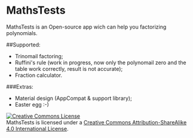 # MathsTests
MathsTests is an Open-source app wich can help you factorizing polynomials.

##Supported:
- Trinomail factoring;
- Ruffini's rule (work in progress, now only the polynomail zero and the table work correctly, result is not accurate);
- Fraction calculator.

###Extras:
- Material design (AppCompat & support library);
- Easter egg :-)



<a rel="license" href="http://creativecommons.org/licenses/by-sa/4.0/"><img alt="Creative Commons License" style="border-width:0" src="https://i.creativecommons.org/l/by-sa/4.0/88x31.png" /></a><br />MathsTests is licensed under a <a rel="license" href="http://creativecommons.org/licenses/by-sa/4.0/">Creative Commons Attribution-ShareAlike 4.0 International License</a>.
